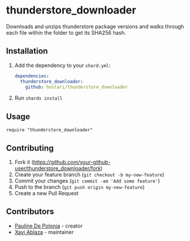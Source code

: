 # thunderstore_downloader

Downloads and unzips thunderstore package versions and walks through each file within the folder to get its SHA256 hash.

## Installation

1. Add the dependency to your `shard.yml`:

   ```yaml
   dependencies:
     thunderstore_downloader:
       github: hostari/thunderstore_downloader
   ```

2. Run `shards install`

## Usage

```crystal
require "thunderstore_downloader"
```

## Contributing

1. Fork it (<https://github.com/your-github-user/thunderstore_downloader/fork>)
2. Create your feature branch (`git checkout -b my-new-feature`)
3. Commit your changes (`git commit -am 'Add some feature'`)
4. Push to the branch (`git push origin my-new-feature`)
5. Create a new Pull Request

## Contributors

- [Pauline De Polonia](https://github.com/paula4230) - creator
- [Xavi Ablaza](https://github.com/xaviablaza) - maintainer
